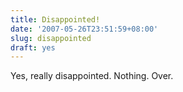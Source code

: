 ```yaml
---
title: Disappointed!
date: '2007-05-26T23:51:59+08:00'
slug: disappointed
draft: yes
---
```


Yes, really disappointed. Nothing. Over.
